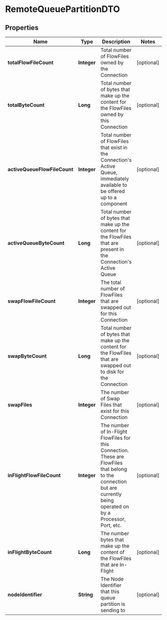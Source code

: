 # RemoteQueuePartitionDTO

## Properties
Name | Type | Description | Notes
------------ | ------------- | ------------- | -------------
**totalFlowFileCount** | **Integer** | Total number of FlowFiles owned by the Connection |  [optional]
**totalByteCount** | **Long** | Total number of bytes that make up the content for the FlowFiles owned by this Connection |  [optional]
**activeQueueFlowFileCount** | **Integer** | Total number of FlowFiles that exist in the Connection&#x27;s Active Queue, immediately available to be offered up to a component |  [optional]
**activeQueueByteCount** | **Long** | Total number of bytes that make up the content for the FlowFiles that are present in the Connection&#x27;s Active Queue |  [optional]
**swapFlowFileCount** | **Integer** | The total number of FlowFiles that are swapped out for this Connection |  [optional]
**swapByteCount** | **Long** | Total number of bytes that make up the content for the FlowFiles that are swapped out to disk for the Connection |  [optional]
**swapFiles** | **Integer** | The number of Swap Files that exist for this Connection |  [optional]
**inFlightFlowFileCount** | **Integer** | The number of In-Flight FlowFiles for this Connection. These are FlowFiles that belong to the connection but are currently being operated on by a Processor, Port, etc. |  [optional]
**inFlightByteCount** | **Long** | The number bytes that make up the content of the FlowFiles that are In-Flight |  [optional]
**nodeIdentifier** | **String** | The Node Identifier that this queue partition is sending to |  [optional]
